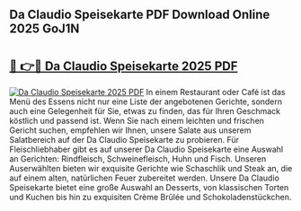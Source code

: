 ## Da Claudio Speisekarte PDF Download Online 2025 GoJ1N

# <h2><a href="http://gc9cjk2.nevu.top/?p=Da+Claudio+Speisekarte">🔗 👉🔴 Da Claudio Speisekarte 2025 PDF</a></h2>

[![Da Claudio Speisekarte 2025 PDF](https://i.imgur.com/dBaPXMq.png)](http://gc9cjk2.nevu.top/?p=Da+Claudio+Speisekarte)
In einem Restaurant oder Café ist das Menü des Essens nicht nur eine Liste der angebotenen Gerichte, sondern auch eine Gelegenheit für Sie, etwas zu finden, das für Ihren Geschmack köstlich und passend ist. Wenn Sie nach einem leichten und frischen Gericht suchen, empfehlen wir Ihnen, unsere Salate aus unserem Salatbereich auf der Da Claudio Speisekarte zu probieren. Für Fleischliebhaber gibt es auf unserer Da Claudio Speisekarte eine Auswahl an Gerichten: Rindfleisch, Schweinefleisch, Huhn und Fisch. Unseren Auserwählten bieten wir exquisite Gerichte wie Schaschlik und Steak an, die auf einem alten, natürlichen Feuer zubereitet werden. Unsere Da Claudio Speisekarte bietet eine große Auswahl an Desserts, von klassischen Torten und Kuchen bis hin zu exquisiten Crème Brûlée und Schokoladenstückchen.
